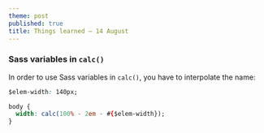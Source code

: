 ```yaml
---
theme: post
published: true
title: Things learned – 14 August
---
```

### Sass variables in `calc()`
In order to use Sass variables in `calc()`, you have to interpolate the name:
```css
$elem-width: 140px;

body {
  width: calc(100% - 2em - #{$elem-width});
}
```